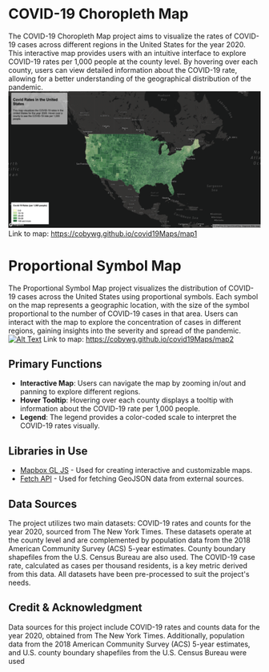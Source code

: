 # COVID-19 Choropleth Map
The COVID-19 Choropleth Map project aims to visualize the rates of COVID-19 cases across different regions in the United States for the year 2020. This interactive map provides users with an intuitive interface to explore COVID-19 rates per 1,000 people at the county level. By hovering over each county, users can view detailed information about the COVID-19 rate, allowing for a better understanding of the geographical distribution of the pandemic.
[![Alt Text](img/img2.png)](link_url)
Link to map: https://cobywg.github.io/covid19Maps/map1


# Proportional Symbol Map
The Proportional Symbol Map project visualizes the distribution of COVID-19 cases across the United States using proportional symbols. Each symbol on the map represents a geographic location, with the size of the symbol proportional to the number of COVID-19 cases in that area. Users can interact with the map to explore the concentration of cases in different regions, gaining insights into the severity and spread of the pandemic.
[![Alt Text](img/img1.png)](link_url)
Link to map: https://cobywg.github.io/covid19Maps/map2

## Primary Functions
- **Interactive Map**: Users can navigate the map by zooming in/out and panning to explore different regions.
- **Hover Tooltip**: Hovering over each county displays a tooltip with information about the COVID-19 rate per 1,000 people.
- **Legend**: The legend provides a color-coded scale to interpret the COVID-19 rates visually.

## Libraries in Use
- [Mapbox GL JS](https://docs.mapbox.com/mapbox-gl-js/api/) - Used for creating interactive and customizable maps.
- [Fetch API](https://developer.mozilla.org/en-US/docs/Web/API/Fetch_API) - Used for fetching GeoJSON data from external sources.

## Data Sources
The project utilizes two main datasets: COVID-19 rates and counts for the year 2020, sourced from The New York Times. These datasets operate at the county level and are complemented by population data from the 2018 American Community Survey (ACS) 5-year estimates. County boundary shapefiles from the U.S. Census Bureau are also used. The COVID-19 case rate, calculated as cases per thousand residents, is a key metric derived from this data. All datasets have been pre-processed to suit the project's needs.

## Credit & Acknowledgment
Data sources for this project include COVID-19 rates and counts data for the year 2020, obtained from The New York Times. Additionally, population data from the 2018 American Community Survey (ACS) 5-year estimates, and U.S. county boundary shapefiles from the U.S. Census Bureau were used
